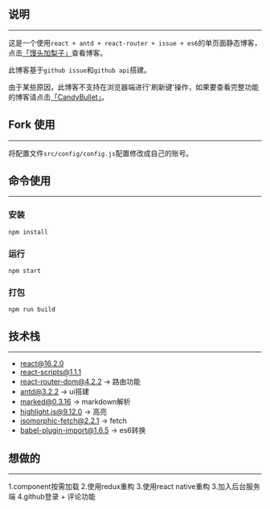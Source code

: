 ## 说明

<hr>

这是一个使用```react + antd + react-router + issue + es6```的单页面静态博客，点击[「馒头加梨子」](https://sishenhei7.github.io/react-blog)查看博客。

此博客基于```github issue```和```github api```搭建。

由于某些原因，此博客不支持在浏览器端进行'刷新键'操作，如果要查看完整功能的博客请点击[「CandyBullet」](https://candybullet.github.io)。

## Fork 使用

<hr>

将配置文件```src/config/config.js```配置修改成自己的账号。

## 命令使用

<hr>

### 安装

```
npm install
```

### 运行

```
npm start
```

### 打包

```
npm run build
```

## 技术栈

<hr>

- react@16.2.0
- react-scripts@1.1.1
- react-router-dom@4.2.2      -> 路由功能
- antd@3.2.2                  -> ui搭建
- marked@0.3.16               -> markdown解析
- highlight.js@9.12.0         -> 高亮
- isomorphic-fetch@2.2.1      -> fetch
- babel-plugin-import@1.6.5   -> es6转换

## 想做的

<hr>

1.component按需加载
2.使用redux重构
3.使用react native重构
3.加入后台服务端
4.github登录 + 评论功能










